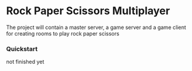 # Rock Paper Scissors Multiplayer

The project will contain a master server, a game server and a game client for
creating rooms to play rock paper scissors

### Quickstart

not finished yet

